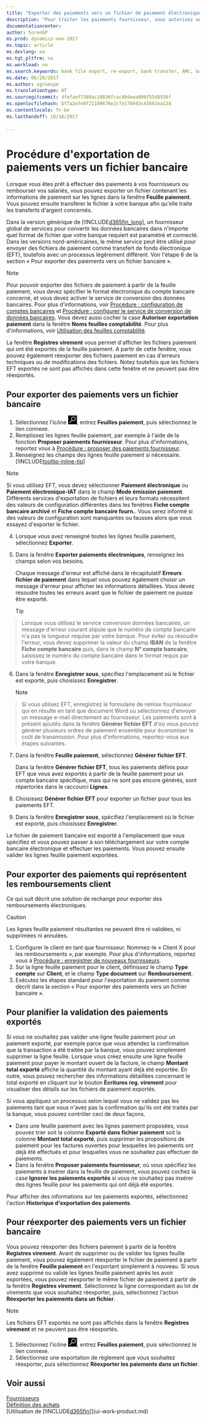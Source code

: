 ```yaml
---
title: "Exporter des paiements vers un fichier de paiement électronique"
description: "Pour traiter les paiements fournisseur, vous autorisez un service de conversion de données bancaires, exportez un fichier bancaire et téléchargez le fichier sur votre banque électronique pour transférer les fonds."
documentationcenter: 
author: SorenGP
ms.prod: dynamics-nav-2017
ms.topic: article
ms.devlang: na
ms.tgt_pltfrm: na
ms.workload: na
ms.search.keywords: bank file export, re-export, bank transfer, AMC, bank data conversion service, funds transfer
ms.date: 06/28/2017
ms.author: sgroespe
ms.translationtype: HT
ms.sourcegitcommit: 4fefaef7380ac10836fcac404eea006f55d8556f
ms.openlocfilehash: bf7a2efe0f21100676e2cfe176693c43662ea13d
ms.contentlocale: fr-be
ms.lasthandoff: 10/16/2017

---
```

# <a name="how-to-export-payments-to-a-bank-file"></a>Procédure d'exportation de paiements vers un fichier bancaire
Lorsque vous êtes prêt à effectuer des paiements à vos fournisseurs ou rembourser vos salariés, vous pouvez exporter un fichier contenant les informations de paiement sur les lignes dans la fenêtre **Feuille paiement**. Vous pouvez ensuite transférer le fichier à votre banque afin qu'elle traite les transferts d'argent concernés.

Dans la version générique de [!INCLUDE[d365fin_long](includes/d365fin_long_md.md)], un fournisseur global de services pour convertir les données bancaires dans n'importe quel format de fichier que votre banque requiert est paramétré et connecté. Dans les versions nord-américaines, le même service peut être utilisé pour envoyer des fichiers de paiement comme transfert de fonds électronique (EFT), toutefois avec un processus légèrement différent. Voir l'étape 6 de la section « Pour exporter des paiements vers un fichier bancaire ».    

> [!NOTE]  
>   Pour pouvoir exporter des fichiers de paiement à partir de la feuille paiement, vous devez spécifier le format électronique du compte bancaire concerné, et vous devez activer le service de conversion des données bancaires. Pour plus d'informations, voir [Procédure : configuration de comptes bancaires](bank-how-setup-bank-accounts.md) et [Procédure : configurer le service de conversion de données bancaires](bank-how-setup-bank-data-conversion-service.md). Vous devez aussi cocher la case **Autoriser exportation paiement** dans la fenêtre **Noms feuilles comptabilité**. Pour plus d'informations, voir [Utilisation des feuilles comptabilité](ui-work-general-journals.md).  

La fenêtre **Registres virement** vous permet d'afficher les fichiers paiement qui ont été exportés de la feuille paiement. A partir de cette fenêtre, vous pouvez également réexporter des fichiers paiement en cas d'erreurs techniques ou de modifications des fichiers. Notez toutefois que les fichiers EFT exportés ne sont pas affichés dans cette fenêtre et ne peuvent pas être réexportés.  

## <a name="to-export-payments-to-a-bank-file"></a>Pour exporter des paiements vers un fichier bancaire
1. Sélectionnez l'icône ![Page ou état pour la recherche](media/ui-search/search_small.png "Page ou état pour la recherche"), entrez **Feuilles paiement**, puis sélectionnez le lien connexe.
2. Remplissez les lignes feuille paiement, par exemple à l'aide de la fonction **Proposer paiements fournisseur**. Pour plus d'informations, reportez vous à [Procédure : proposer des paiements fournisseur](payables-how-suggest-vendor-payments.md).
3. Renseignez les champs des lignes feuille paiement si nécessaire. [!INCLUDE[tooltip-inline-tip](includes/tooltip-inline-tip_md.md)]

> [!NOTE]  
>   Si vous utilisez EFT, vous devez sélectionner **Paiement électronique** ou **Paiement électronique-IAT** dans le champ **Mode émission paiement**. Différents services d'exportation de fichiers et leurs formats nécessitent des valeurs de configuration différentes dans les fenêtres **Fiche compte bancaire archivé** et **Fiche compte bancaire fourn.**. Vous serez informé si des valeurs de configuration sont manquantes ou fausses alors que vous essayez d'exporter le fichier.

4. Lorsque vous avez renseigné toutes les lignes feuille paiement, sélectionnez **Exporter**.
5. Dans la fenêtre **Exporter paiements électroniques**, renseignez les champs selon vos besoins.

    Chaque message d'erreur est affiché dans le récapitulatif **Erreurs fichier de paiement** dans lequel vous pouvez également choisir un message d'erreur pour afficher les informations détaillées. Vous devez résoudre toutes les erreurs avant que le fichier de paiement ne puisse être exporté.

    > [!TIP]  
>   Lorsque vous utilisez le service conversion données bancaires, un message d'erreur courant stipule que le numéro de compte bancaire n'a pas la longueur requise par votre banque. Pour éviter ou résoudre l'erreur, vous devez supprimer la valeur du champ **IBAN** de la fenêtre **Fiche compte bancaire** puis, dans le champ **N° compte bancaire**, saisissez le numéro du compte bancaire dans le format requis par votre banque.

6. Dans la fenêtre **Enregistrer sous**, spécifiez l'emplacement où le fichier est exporté, puis choisissez **Enregistrer**.

    > [!NOTE]  
>   Si vous utilisez EFT, enregistrez le formulaire de remise fournisseur qui en résulte en tant que document Word ou sélectionnez d'envoyer un message e-mail directement au fournisseur. Les paiements sont à présent ajoutés dans la fenêtre **Générer fichier EFT** d'où vous pouvez générer plusieurs ordres de paiement ensemble pour économiser le coût de transmission. Pour plus d'informations, reportez-vous aux étapes suivantes.
7. Dans la fenêtre **Feuille paiement**, sélectionnez **Générer fichier EFT**.

    Dans la fenêtre **Générer fichier EFT**, tous les paiements définis pour EFT que vous avez exportés à partir de la feuille paiement pour un compte bancaire spécifique, mais qui ne sont pas encore générés, sont répertoriés dans le raccourci **Lignes**.
8. Choisissez **Générer fichier EFT** pour exporter un fichier pour tous les paiements EFT.
9. Dans la fenêtre **Enregistrer sous**, spécifiez l'emplacement où le fichier est exporté, puis choisissez **Enregistrer**.

Le fichier de paiement bancaire est exporté à l'emplacement que vous spécifiez et vous pouvez passer à son téléchargement sur votre compte bancaire électronique et effectuer les paiements. Vous pouvez ensuite valider les lignes feuille paiement exportées.

## <a name="to-export-payments-that-represent-customer-refunds"></a>Pour exporter des paiements qui représentent les remboursements client
Ce qui suit décrit une solution de rechange pour exporter des remboursements électroniques.

> [!CAUTION]  
>   Les lignes feuille paiement résultantes ne peuvent être ni validées, ni supprimées ni annulées.
1. Configurer le client en tant que fournisseur. Nommez-le « Client X pour les remboursements », par exemple. Pour plus d'informations, reportez vous à [Procédure : enregistrer de nouveaux fournisseurs](purchasing-how-register-new-vendors.md).
2. Sur la ligne feuille paiement pour le client, définissez le champ **Type compte** sur **Client**, et le champ **Type document** sur **Remboursement**.
3. Exécutez les étapes standard pour l'exportation du paiement comme décrit dans la section « Pour exporter des paiements vers un fichier bancaire ».

## <a name="to-plan-when-to-post-exported-payments"></a>Pour planifier la validation des paiements exportés
Si vous ne souhaitez pas valider une ligne feuille paiement pour un paiement exporté, par exemple parce que vous attendez la confirmation que la transaction a été traitée par la banque, vous pouvez simplement supprimer la ligne feuille. Lorsque vous créez ensuite une ligne feuille paiement pour payer le montant ouvert de la facture, le champ **Montant total exporté** affiche la quantité du montant ayant déjà été exportée. En outre, vous pouvez rechercher des informations détaillées concernant le total exporté en cliquant sur le bouton **Écritures reg. virement** pour visualiser des détails sur les fichiers de paiement exportés.

Si vous appliquez un processus selon lequel vous ne validez pas les paiements tant que vous n'avez pas la confirmation qu'ils ont été traités par la banque, vous pouvez contrôler ceci de deux façons.

* Dans une feuille paiement avec les lignes paiement proposées, vous pouvez trier soit la colonne **Exporté dans fichier paiement** soit la colonne **Montant total exporté**, puis supprimer les propositions de paiement pour les factures ouvertes pour lesquelles les paiements ont déjà été effectués et pour lesquelles vous ne souhaitez pas effectuer de paiements.
* Dans la fenêtre **Proposer paiements fournisseur**, où vous spécifiez les paiements à insérer dans la feuille de paiement, vous pouvez cochez la case **Ignorer les paiements exportés** si vous ne souhaitez pas insérer des lignes feuille pour les paiements qui ont déjà été exportés.

Pour afficher des informations sur les paiements exportés, sélectionnez l'action **Historique d'exportation des paiements**.

## <a name="to-re-export-payments-to-a-bank-file"></a>Pour réexporter des paiements vers un fichier bancaire
Vous pouvez réexporter des fichiers paiement à partir de la fenêtre **Registres virement**. Avant de supprimer ou de valider les lignes feuille paiement, vous pouvez également réexporter le fichier de paiement à partir de la fenêtre **Feuille paiement** en l'exportant simplement à nouveau. Si vous avez supprimé ou validé les lignes feuille paiement après les avoir exportées, vous pouvez réexporter le même fichier de paiement à partir de la fenêtre **Registres virement**. Sélectionnez la ligne correspondant au lot de virements que vous souhaitez réexporter, puis, sélectionnez l'action **Réexporter les paiements dans un fichier**.

> [!NOTE]  
>   Les fichiers EFT exportés ne sont pas affichés dans la fenêtre **Registres virement** et ne peuvent pas être réexportés.

1. Sélectionnez l'icône ![Page ou état pour la recherche](media/ui-search/search_small.png "Page ou état pour la recherche"), entrez **Feuilles paiement**, puis sélectionnez le lien connexe.
2. Sélectionnez une exportation de règlement que vous souhaitez réexporter, puis sélectionnez **Réexporter les paiements dans un fichier**.

## <a name="see-also"></a>Voir aussi
[Fournisseurs](payables-manage-payables.md)  
[Définition des achats](purchasing-setup-purchasing.md)  
[Utilisation de [!INCLUDE[d365fin](includes/d365fin_md.md)]](ui-work-product.md)

## 

